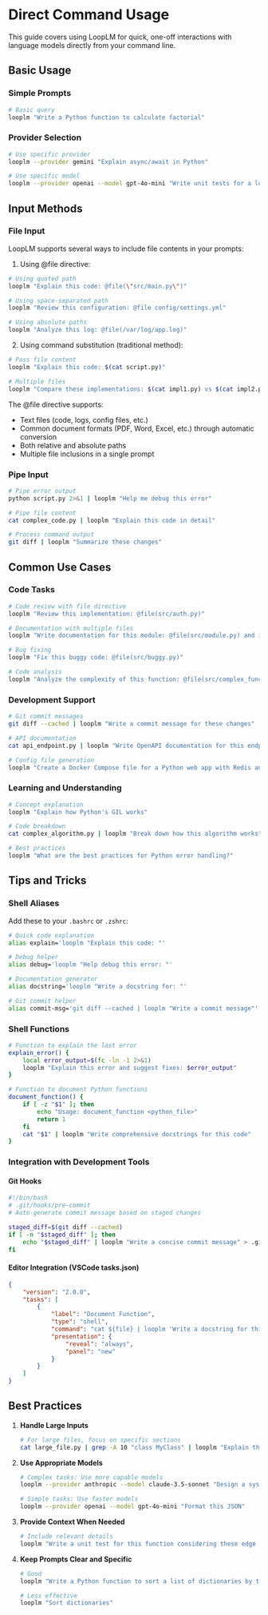 # Direct Command Usage

This guide covers using LoopLM for quick, one-off interactions with language models directly from your command line.

## Basic Usage

### Simple Prompts

```bash
# Basic query
looplm "Write a Python function to calculate factorial"
```

### Provider Selection

```bash
# Use specific provider
looplm --provider gemini "Explain async/await in Python"

# Use specific model
looplm --provider openai --model gpt-4o-mini "Write unit tests for a login function"
```

## Input Methods

### File Input

LoopLM supports several ways to include file contents in your prompts:

1. Using @file directive:
```bash
# Using quoted path
looplm "Explain this code: @file(\"src/main.py\")"

# Using space-separated path
looplm "Review this configuration: @file config/settings.yml"

# Using absolute paths
looplm "Analyze this log: @file(/var/log/app.log)"
```

2. Using command substitution (traditional method):
```bash
# Pass file content
looplm "Explain this code: $(cat script.py)"

# Multiple files
looplm "Compare these implementations: $(cat impl1.py) vs $(cat impl2.py)"
```

The @file directive supports:
- Text files (code, logs, config files, etc.)
- Common document formats (PDF, Word, Excel, etc.) through automatic conversion
- Both relative and absolute paths
- Multiple file inclusions in a single prompt

### Pipe Input


```bash
# Pipe error output
python script.py 2>&1 | looplm "Help me debug this error"

# Pipe file content
cat complex_code.py | looplm "Explain this code in detail"

# Process command output
git diff | looplm "Summarize these changes"
```

## Common Use Cases

### Code Tasks

```bash
# Code review with file directive
looplm "Review this implementation: @file(src/auth.py)"

# Documentation with multiple files
looplm "Write documentation for this module: @file(src/module.py) and its tests @file(tests/test_module.py)"

# Bug fixing
looplm "Fix this buggy code: @file(src/buggy.py)"

# Code analysis
looplm "Analyze the complexity of this function: @file(src/complex_function.py)"
```

### Development Support

```bash
# Git commit messages
git diff --cached | looplm "Write a commit message for these changes"

# API documentation
cat api_endpoint.py | looplm "Write OpenAPI documentation for this endpoint"

# Config file generation
looplm "Create a Docker Compose file for a Python web app with Redis and PostgreSQL"
```

### Learning and Understanding

```bash
# Concept explanation
looplm "Explain how Python's GIL works"

# Code breakdown
cat complex_algorithm.py | looplm "Break down how this algorithm works"

# Best practices
looplm "What are the best practices for Python error handling?"
```

## Tips and Tricks

### Shell Aliases

Add these to your `.bashrc` or `.zshrc`:

```bash
# Quick code explanation
alias explain='looplm "Explain this code: "'

# Debug helper
alias debug='looplm "Help debug this error: "'

# Documentation generator
alias docstring='looplm "Write a docstring for: "'

# Git commit helper
alias commit-msg='git diff --cached | looplm "Write a commit message"'
```

### Shell Functions

```bash
# Function to explain the last error
explain_error() {
    local error_output=$(fc -ln -1 2>&1)
    looplm "Explain this error and suggest fixes: $error_output"
}

# Function to document Python functions
document_function() {
    if [ -z "$1" ]; then
        echo "Usage: document_function <python_file>"
        return 1
    fi
    cat "$1" | looplm "Write comprehensive docstrings for this code"
}
```

### Integration with Development Tools

#### Git Hooks

```bash
#!/bin/bash
# .git/hooks/pre-commit
# Auto-generate commit message based on staged changes

staged_diff=$(git diff --cached)
if [ -n "$staged_diff" ]; then
    echo "$staged_diff" | looplm "Write a concise commit message" > .git/COMMIT_EDITMSG
fi
```

#### Editor Integration (VSCode tasks.json)

```json
{
    "version": "2.0.0",
    "tasks": [
        {
            "label": "Document Function",
            "type": "shell",
            "command": "cat ${file} | looplm 'Write a docstring for this function, just return the docstring and nothing else'",
            "presentation": {
                "reveal": "always",
                "panel": "new"
            }
        }
    ]
}
```

## Best Practices

1. **Handle Large Inputs**
   ```bash
   # For large files, focus on specific sections
   cat large_file.py | grep -A 10 "class MyClass" | looplm "Explain this class"
   ```
2. **Use Appropriate Models**
   ```bash
   # Complex tasks: Use more capable models
   looplm --provider anthropic --model claude-3.5-sonnet "Design a system architecture"
   
   # Simple tasks: Use faster models
   looplm --provider openai --model gpt-4o-mini "Format this JSON"
   ```
3. **Provide Context When Needed**
   ```bash
   # Include relevant details
   looplm "Write a unit test for this function considering these edge cases: $(cat edge_cases.txt)"
   ```
4. **Keep Prompts Clear and Specific**
   ```bash
   # Good
   looplm "Write a Python function to sort a list of dictionaries by the 'date' key"
   
   # Less effective
   looplm "Sort dictionaries"
   ```

